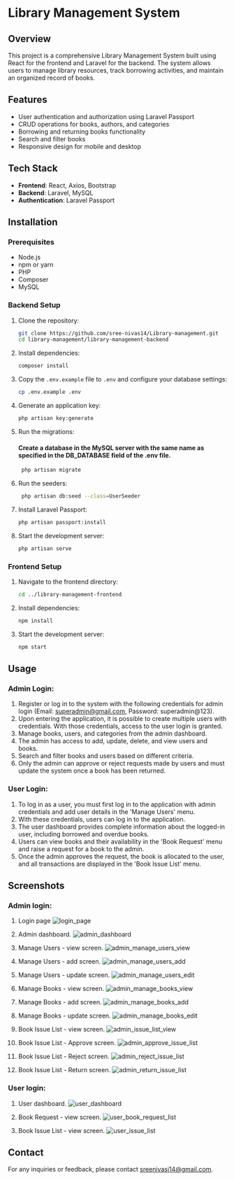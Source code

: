 # Library Management System

## Overview

This project is a comprehensive Library Management System built using React for the frontend and Laravel for the backend. The system allows users to manage library resources, track borrowing activities, and maintain an organized record of books.

## Features

- User authentication and authorization using Laravel Passport
- CRUD operations for books, authors, and categories
- Borrowing and returning books functionality
- Search and filter books
- Responsive design for mobile and desktop

## Tech Stack

- **Frontend**: React, Axios, Bootstrap
- **Backend**: Laravel, MySQL
- **Authentication**: Laravel Passport

## Installation

### Prerequisites

- Node.js
- npm or yarn
- PHP
- Composer
- MySQL

### Backend Setup

1. Clone the repository:
    ```sh
    git clone https://github.com/sree-nivas14/Library-management.git
    cd library-management/library-management-backend
    ```

2. Install dependencies:
    ```sh
    composer install
    ```

3. Copy the `.env.example` file to `.env` and configure your database settings:
    ```sh
    cp .env.example .env
    ```

4. Generate an application key:
    ```sh
    php artisan key:generate
    ```

5. Run the migrations:
   #### Create a database in the MySQL server with the same name as specified in the DB_DATABASE field of the .env file.
   ```sh
    php artisan migrate
    ```
   
6. Run the seeders:
   ```sh
    php artisan db:seed --class=UserSeeder
    ```
   
7. Install Laravel Passport:
    ```sh
    php artisan passport:install
    ```

8. Start the development server:
    ```sh
    php artisan serve
    ```

### Frontend Setup

1. Navigate to the frontend directory:
    ```sh
    cd ../library-management-frontend
    ```

2. Install dependencies:
    ```sh
    npm install
    ```

3. Start the development server:
    ```sh
    npm start
    ```

## Usage
### Admin Login:
1. Register or log in to the system with the following credentials for admin login (Email: superadmin@gmail.com, Password: superadmin@123).
2. Upon entering the application, it is possible to create multiple users with credentials. With those credentials, access to the user login is granted.
3. Manage books, users, and categories from the admin dashboard.
4. The admin has access to add, update, delete, and view users and books.
5. Search and filter books and users based on different criteria.
6. Only the admin can approve or reject requests made by users and must update the system once a book has been returned.

### User Login:
1. To log in as a user, you must first log in to the application with admin credentials and add user details in the 'Manage Users' menu.
2. With these credentials, users can log in to the application.
3. The user dashboard provides complete information about the logged-in user, including borrowed and overdue books.
4. Users can view books and their availability in the 'Book Request' menu and raise a request for a book to the admin.
5. Once the admin approves the request, the book is allocated to the user, and all transactions are displayed in the 'Book Issue List' menu.

## Screenshots
### Admin login:
1. Login page
![login_page](https://github.com/user-attachments/assets/ba4e9f19-ecf3-4eeb-8d59-c5017ff9dc2b)

2. Admin dashboard.
![admin_dashboard](https://github.com/user-attachments/assets/5bb91c5f-6606-4a3d-ab00-a06595dd35b8)

3. Manage Users - view screen.
![admin_manage_users_view](https://github.com/user-attachments/assets/9d9d7f38-7cfc-45af-b388-22cf5cc69e49)

4. Manage Users - add screen.
![admin_manage_users_add](https://github.com/user-attachments/assets/fb999698-b551-440b-9de5-e3482116abd5)

5. Manage Users - update screen.
![admin_manage_users_edit](https://github.com/user-attachments/assets/52f6acfa-1cef-4366-9269-39eee0f4b964)

6. Manage Books - view screen.
![admin_manage_books_view](https://github.com/user-attachments/assets/cf7689c3-3209-4a1e-8417-c6717ba4f4e6)

7. Manage Books - add screen.
![admin_manage_books_add](https://github.com/user-attachments/assets/7a642c80-aa0e-457b-8bc4-93169e69989e)

8. Manage Books - update screen.
![admin_manage_books_edit](https://github.com/user-attachments/assets/69943a7b-3950-48e0-bc66-f390fdf739c0)

9. Book Issue List - view screen.
![admin_issue_list_view](https://github.com/user-attachments/assets/9499b835-ec03-47bc-bc7b-d5ba94e31d25)

10. Book Issue List - Approve screen.
![admin_approve_issue_list](https://github.com/user-attachments/assets/df15771b-b901-4306-baac-3943ec812bc2)

11. Book Issue List - Reject screen.
![admin_reject_issue_list](https://github.com/user-attachments/assets/ef8963b7-7650-490f-83eb-20dfffd48373)

12. Book Issue List - Return screen.
![admin_return_issue_list](https://github.com/user-attachments/assets/626e314d-b886-4917-80bf-2aa3501b415f)

### User login:
1. User dashboard.
![user_dashboard](https://github.com/user-attachments/assets/015d1ac4-742b-4cc0-b1f8-3f648026fc34)

2. Book Request - view screen.
![user_book_request_list](https://github.com/user-attachments/assets/b0f38b1e-d8e8-4ac3-8bd4-ce440c25de75)

3. Book Issue List - view screen.
![user_issue_list](https://github.com/user-attachments/assets/7e24c44b-d4a4-4a8e-9131-87141f914843)


## Contact

For any inquiries or feedback, please contact [sreenivasj14@gmail.com](mailto:your-email@example.com).

